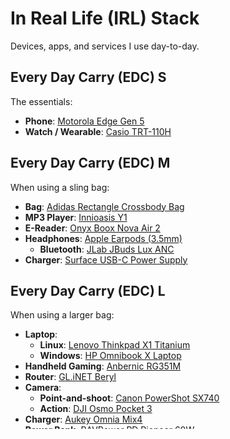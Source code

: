 # In Real Life (IRL) Stack

Devices, apps, and services I use day-to-day.

## Every Day Carry (EDC) S

The essentials:

- **Phone**: [Motorola Edge Gen 5](https://www.motorola.com/us/en/p/phones/motorola-edge/edge-gen-5/pmipmgm36mw?pn=PB0T0003US)
- **Watch / Wearable**: [Casio TRT-110H](https://www.casio.com/us/watches/casio/product.TRT-110H-8AV/)

## Every Day Carry (EDC) M

When using a sling bag:

- **Bag**: [Adidas Rectangle Crossbody Bag](https://www.adidas.com/us/originals-rectangle-crossbody/GA5090.html)
- **MP3 Player**: [Innioasis Y1](https://www.innioasis.com/products/y1)
- **E-Reader**: [Onyx Boox Nova Air 2](https://shop.boox.com/products/novaair2)
- **Headphones**: [Apple Earpods (3.5mm)](https://www.apple.com/shop/product/MNHF2AM/A/earpods-35mm-headphone-plug)
    - **Bluetooth**: [JLab JBuds Lux ANC](https://www.jlab.com/products/jbuds-lux-anc-headphones-sage)
- **Charger**: [Surface USB-C Power Supply](https://www.microsoft.com/en-us/d/surface-23w-usb-c-power-supply/8tz3pknddhjd)

## Every Day Carry (EDC) L

When using a larger bag:

- **Laptop**: 
    - **Linux**: [Lenovo Thinkpad X1 Titanium](https://www.lenovo.com/us/en/p/laptops/thinkpad/thinkpadx1/x1-titanium-g1/22tp2x1x1t1)
    - **Windows**: [HP Omnibook X Laptop](https://www.bestbuy.com/product/hp-omnibook-x-copilot-pc-14-2-2k-touch-screen-laptop-snapdragon-x-elite-16gb-memory-1tb-sdd-meteor-silver/JJGS9WKS4Q/sku/6583279)
- **Handheld Gaming**: [Anbernic RG351M](https://anbernic.com/products/anbernic-rg351m)
- **Router**: [GL.iNET Beryl](https://www.gl-inet.com/products/gl-mt1300/)
- **Camera**: 
    - **Point-and-shoot**: [Canon PowerShot SX740](https://www.usa.canon.com/shop/p/powershot-sx740-hs?color=Black&type=New)
    - **Action**: [DJI Osmo Pocket 3](https://www.dji.com/osmo-pocket-3) 
- **Charger**: [Aukey Omnia Mix4](https://www.aukey.com/products/omnia-mix4-100w-4-port-pd-charger-with-ganfast-technology)
- **Power Bank**: [RAVPower PD Pioneer 60W](https://www.ravpower.com/products/rp-pb201-pd-60w-20000mah-portable-charger)
- **Hard Drive**: [1TB SanDisk Extreme Portable SSD](https://www.westerndigital.com/products/portable-drives/sandisk-extreme-usb-3-2-ssd?sku=SDSSDE61-1T00-G25)

## Every Day Carry (EDC) XL

Anything else:

- **Bag**: [SOC Bugout Bag](https://sandpiperca.com/collections/bugout-bags/products/bugout-bag-coyote-brown)
- **GPS**: [Garmin Drive 52](https://www.garmin.com/en-US/p/612579)

## Default Apps

The main apps I use in my day-to-day on desktop and mobile:

- **Operating System**: 
    - **Desktop**: 
        - [NixOS](https://nixos.org/)
        - [Windows](https://www.microsoft.com/en-us/windows/) 
    - **Mobile**: [Android](https://www.android.com/) (Mobile)
- **E-Mail**: [Thunderbird](https://www.thunderbird.net/) (Desktop) / [Outlook](https://www.microsoft.com/en-us/microsoft-365/outlook/email-and-calendar-software-microsoft-outlook) (Mobile)
- **Feed Reader**: [NewsBlur](https://www.newsblur.com/)
- **Podcasts**: [AntennaPod](https://antennapod.org/)
- **Music**: [Spotify](https://open.spotify.com/)
- **Notes**: [Emacs](https://www.gnu.org/software/emacs/) [(Org-Mode)](https://orgmode.org/)
- **Tasks**: [Emacs](https://www.gnu.org/software/emacs/) [(Org-Mode)](https://orgmode.org/) / [Microsoft To-Do](https://to-do.office.com/tasks/) 
- **Office**: [LibreOffice](https://www.libreoffice.org/)
- **Browser**: [Brave](https://brave.com/)
- **Messaging**: [Element](https://element.io/) / Signal [(Molly)](https://molly.im/)
- **Maps**: [OSMAnd~](https://osmand.net/)
- **Text Editor**: [Visual Studio Code](https://code.visualstudio.com/)
- **E-Book Management**: [Calibre](https://calibre-ebook.com/)
- **Reading**: [Libby](https://libbyapp.com/)
- **Video**: [mpv](https://mpv.io/) / [VLC](https://www.videolan.org/vlc/)
- **Authenticator**: [Aegis](https://getaegis.app/)
- **AI Coding Assistant**: [GitHub Copilot](https://github.com/features/copilot)